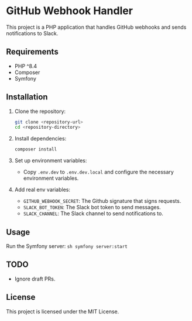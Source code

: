 # GitHub Webhook Handler

This project is a PHP application that handles GitHub webhooks and sends notifications to Slack.

## Requirements

- PHP ^8.4
- Composer
- Symfony

## Installation

1. Clone the repository:
    ```sh
    git clone <repository-url>
    cd <repository-directory>
    ```

2. Install dependencies:
    ```sh
    composer install
    ```

3. Set up environment variables:
    - Copy `.env.dev` to `.env.dev.local` and configure the necessary environment variables.

4. Add real env variables:
    - `GITHUB_WEBHOOK_SECRET`: The Github signature that signs requests.
    - `SLACK_BOT_TOKEN`: The Slack bot token to send messages.
    - `SLACK_CHANNEL`: The Slack channel to send notifications to.

## Usage

Run the Symfony server:
    ```sh
    symfony server:start
    ```

## TODO
- Ignore draft PRs.

## License

This project is licensed under the MIT License.
